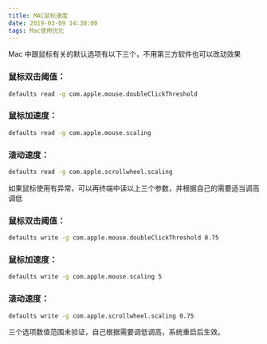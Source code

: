 ```yaml
---
title: MAC鼠标速度
date: 2019-03-09 14:30:00
tags: Mac使用优化
---
```


Mac 中跟鼠标有关的默认选项有以下三个，不用第三方软件也可以改动效果

### 鼠标双击阈值：
``` bash
defaults read -g com.apple.mouse.doubleClickThreshold
```

### 鼠标加速度：
``` bash
defaults read -g com.apple.mouse.scaling
```

### 滚动速度：
``` bash
defaults read -g com.apple.scrollwheel.scaling
```

如果鼠标使用有异常，可以再终端中读以上三个参数，并根据自己的需要适当调高调低

### 鼠标双击阈值：
``` bash
defaults write -g com.apple.mouse.doubleClickThreshold 0.75
```

### 鼠标加速度：
``` bash
defaults write -g com.apple.mouse.scaling 5
```

### 滚动速度：
``` bash
defaults write -g com.apple.scrollwheel.scaling 0.75
```

三个选项数值范围未验证，自己根据需要调低调高，系统重启后生效。

